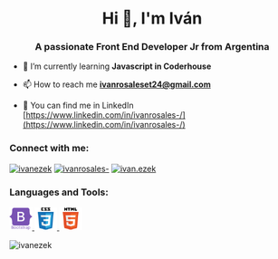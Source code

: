 <h1 align="center">Hi 👋, I'm Iván</h1>
<h3 align="center">A passionate Front End Developer Jr from Argentina</h3>

- 🌱 I’m currently learning **Javascript in Coderhouse**

- 📫 How to reach me **ivanrosaleset24@gmail.com**

- 📄 You can find me in LinkedIn [https://www.linkedin.com/in/ivanrosales-/](https://www.linkedin.com/in/ivanrosales-/)

<h3 align="left">Connect with me:</h3>
<p align="left">
<a href="https://twitter.com/ivanezek" target="blank"><img align="center" src="https://raw.githubusercontent.com/rahuldkjain/github-profile-readme-generator/master/src/images/icons/Social/twitter.svg" alt="ivanezek" height="30" width="40" /></a>
<a href="https://linkedin.com/in/ivanrosales-" target="blank"><img align="center" src="https://raw.githubusercontent.com/rahuldkjain/github-profile-readme-generator/master/src/images/icons/Social/linked-in-alt.svg" alt="ivanrosales-" height="30" width="40" /></a>
<a href="https://instagram.com/ivan.ezek" target="blank"><img align="center" src="https://raw.githubusercontent.com/rahuldkjain/github-profile-readme-generator/master/src/images/icons/Social/instagram.svg" alt="ivan.ezek" height="30" width="40" /></a>
</p>

<h3 align="left">Languages and Tools:</h3>
<p align="left"> <a href="https://getbootstrap.com" target="_blank" rel="noreferrer"> <img src="https://raw.githubusercontent.com/devicons/devicon/master/icons/bootstrap/bootstrap-plain-wordmark.svg" alt="bootstrap" width="40" height="40"/> </a> <a href="https://www.w3schools.com/css/" target="_blank" rel="noreferrer"> <img src="https://raw.githubusercontent.com/devicons/devicon/master/icons/css3/css3-original-wordmark.svg" alt="css3" width="40" height="40"/> </a> <a href="https://www.w3.org/html/" target="_blank" rel="noreferrer"> <img src="https://raw.githubusercontent.com/devicons/devicon/master/icons/html5/html5-original-wordmark.svg" alt="html5" width="40" height="40"/> </a> </p>

<p><img align="center" src="https://github-readme-stats.vercel.app/api/top-langs?username=ivanezek&show_icons=true&locale=en&layout=compact" alt="ivanezek" /></p>

